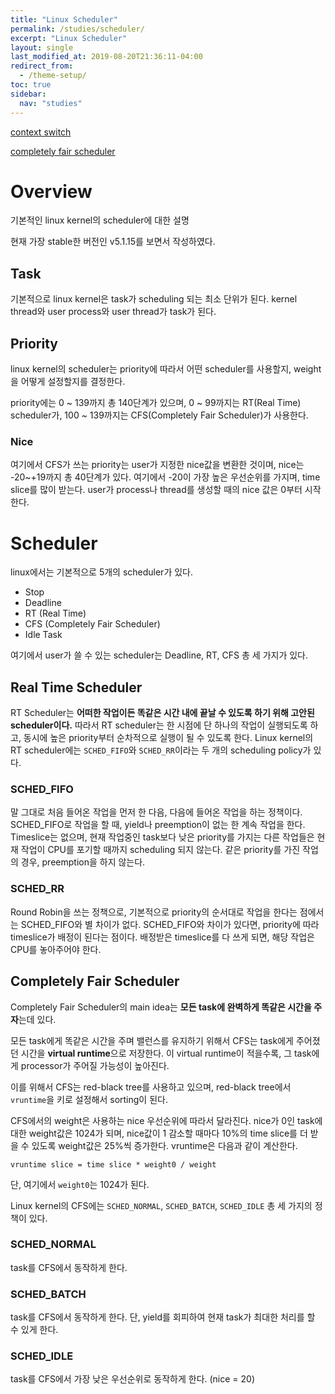 ```yaml
---
title: "Linux Scheduler"
permalink: /studies/scheduler/
excerpt: "Linux Scheduler"
layout: single
last_modified_at: 2019-08-20T21:36:11-04:00
redirect_from:
  - /theme-setup/
toc: true
sidebar:
  nav: "studies"
---
```

[context switch](https://hipiphock.github.io/scheduler/context-switch)

[completely fair scheduler](https://hipiphock.github.io/scheduler/cfs)

# Overview
기본적인 linux kernel의 scheduler에 대한 설명

현재 가장 stable한 버전인 v5.1.15를 보면서 작성하였다.

## Task
기본적으로 linux kernel은 task가 scheduling 되는 최소 단위가 된다.
kernel thread와 user process와 user thread가 task가 된다.

## Priority
linux kernel의 scheduler는 priority에 따라서 어떤 scheduler를 사용할지, weight을 어떻게 설정할지를 결정한다.

priority에는 0 ~ 139까지 총 140단계가 있으며,
0 ~ 99까지는 RT(Real Time) scheduler가,
100 ~ 139까지는 CFS(Completely Fair Scheduler)가 사용한다.

### Nice
여기에서 CFS가 쓰는 priority는 user가 지정한 nice값을 변환한 것이며,
nice는 -20~+19까지 총 40단계가 있다.
여기에서 -20이 가장 높은 우선순위를 가지며, time slice를 많이 받는다.
user가 process나 thread를 생성할 때의 nice 값은 0부터 시작한다.

# Scheduler
linux에서는 기본적으로 5개의 scheduler가 있다.
*  Stop
*  Deadline
*  RT (Real Time)
*  CFS (Completely Fair Scheduler)
*  Idle Task

여기에서 user가 쓸 수 있는 scheduler는 Deadline, RT, CFS 총 세 가지가 있다.

## Real Time Scheduler
RT Scheduler는 **어떠한 작업이든 똑같은 시간 내에 끝날 수 있도록 하기 위해 고안된 scheduler이다.**
따라서 RT scheduler는 한 시점에 단 하나의 작업이 실행되도록 하고, 동시에 높은 priority부터 순차적으로 실행이 될 수 있도록 한다.
Linux kernel의 RT scheduler에는 `SCHED_FIFO`와 `SCHED_RR`이라는 두 개의 scheduling policy가 있다.

### SCHED_FIFO
말 그대로 처음 들어온 작업을 먼저 한 다음, 다음에 들어온 작업을 하는 정책이다.
SCHED_FIFO로 작업을 할 때, yield나 preemption이 없는 한 계속 작업을 한다.
Timeslice는 없으며, 현재 작업중인 task보다 낮은 priority를 가지는 다른 작업들은 현재 작업이 CPU를 포기할 때까지 scheduling 되지 않는다.
같은 priority를 가진 작업의 경우, preemption을 하지 않는다.

### SCHED_RR
Round Robin을 쓰는 정책으로, 기본적으로 priority의 순서대로 작업을 한다는 점에서는 SCHED_FIFO와 별 차이가 없다.
SCHED_FIFO와 차이가 있다면, priority에 따라 timeslice가 배정이 된다는 점이다.
배정받은 timeslice를 다 쓰게 되면, 해당 작업은 CPU를 놓아주어야 한다.

## Completely Fair Scheduler
Completely Fair Scheduler의 main idea는 **모든 task에 완벽하게 똑같은 시간을 주자**는데 있다.

모든 task에게 똑같은 시간을 주며 밸런스를 유지하기 위해서 CFS는 task에게 주어졌던 시간을 **virtual runtime**으로 저장한다. 이 virtual runtime이 적을수록, 그 task에게 processor가 주어질 가능성이 높아진다.

이를 위해서 CFS는 red-black tree를 사용하고 있으며, red-black tree에서 `vruntime`을 키로 설정해서 sorting이 된다.

CFS에서의 weight은 사용하는 nice 우선순위에 따라서 달라진다.
nice가 0인 task에 대한 weight값은 1024가 되며, nice값이 1 감소할 때마다 10%의 time slice를 더 받을 수 있도록 weight값은 25%씩 증가한다.
vruntime은 다음과 같이 계산한다.
```
vruntime slice = time slice * weight0 / weight
```
단, 여기에서 `weight0`는 1024가 된다.

Linux kernel의 CFS에는 `SCHED_NORMAL`, `SCHED_BATCH`, `SCHED_IDLE` 총 세 가지의 정책이 있다.

### SCHED_NORMAL
task를 CFS에서 동작하게 한다.

### SCHED_BATCH
task를 CFS에서 동작하게 한다. 단, yield를 회피하여 현재 task가 최대한 처리를 할 수 있게 한다.

### SCHED_IDLE
task를 CFS에서 가장 낮은 우선순위로 동작하게 한다. (nice = 20)
